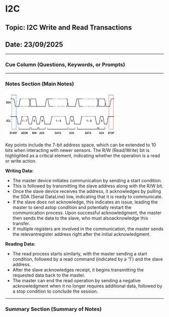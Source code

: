 # I2C

## Topic: I2C Write and Read Transactions

## Date: 23/09/2025 

---

### Cue Column (Questions, Keywords, or Prompts)

---

### Notes Section (Main Notes)

![alt text](images.png)

Key points include the 7-bit address space, which can be extended to 10 bits when interacting with newer sensors. The R/W (Read/Write) bit is highlighted as a critical element, indicating whether the operation is a read or write action.

**Writing Data:**

- The master device initiates communication by sending a start condition.
- This is followed by transmitting the slave address along with the R/W bit.
- Once the slave device receives the address, it acknowledges by pulling the SDA (Serial DataLine) low, indicating that it is ready to communicate.
- If the slave does not acknowledge, this indicates an issue, leading the master to send astop condition and potentially restart the communication process.
Upon successful acknowledgment, the master then sends the data to the slave, who must alsoacknowledge this transfer.
- If multiple registers are involved in the communication, the master sends the relevantregister address right after the initial acknowledgment.

**Reading Data:**

- The read process starts similarly, with the master sending a start condition, followed by a read command (indicated by a '1') and the slave address.
- After the slave acknowledges receipt, it begins transmitting the requested data back to the master.
- The master can end the read operation by sending a negative acknowledgment when it no longer requires additional data, followed by a stop condition to conclude the session.


---

### Summary Section (Summary of Notes)

